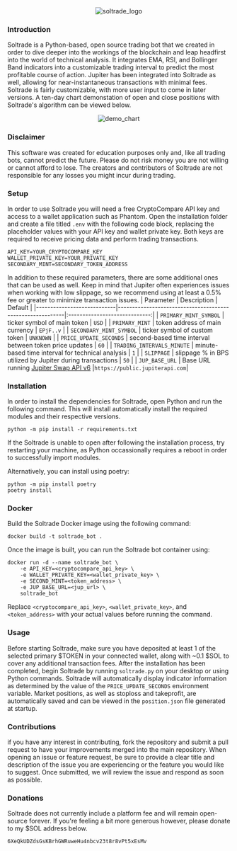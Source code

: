 <div align="center">
  <img src=https://github.com/noahtheprogrammer/soltrade/assets/81941019/aee060e2-d254-447e-b2ec-746367e06483 alt="soltrade_logo">
</div>

### Introduction
Soltrade is a Python-based, open source trading bot that we created in order to dive deeper into the workings of the blockchain and leap headfirst into the world of technical analysis. It integrates EMA, RSI, and Bollinger Band indicators into a customizable trading interval to predict the most profitable course of action. Jupiter has been integrated into Soltrade as well, allowing for near-instantaneous transactions with minimal fees. Soltrade is fairly customizable, with more user input to come in later versions. A ten-day chart demonstation of open and close positions with Soltrade's algorithm can be viewed below.

<div align="center">
  <img src=https://user-images.githubusercontent.com/81941019/227742349-d87b9dab-286e-47a9-a1b7-51f4e8023274.png alt="demo_chart">
</div>

### Disclaimer
This software was created for education purposes only and, like all trading bots, cannot predict the future.
Please do not risk money you are not willing or cannot afford to lose. 
The creators and contributors of Soltrade are not responsible for any losses you might incur during trading.

### Setup
In order to use Soltrade you will need a free CryptoCompare API key and access to a wallet application such as Phantom.
Open the installation folder and create a file titled `.env` with the following code block, replacing the placeholder values with your API key and wallet private key. Both keys are required to receive pricing data and perform trading transactions.
```
API_KEY=YOUR_CRYPTOCOMPARE_KEY
WALLET_PRIVATE_KEY=YOUR_PRIVATE_KEY
SECONDARY_MINT=SECONDARY_TOKEN_ADDRESS
```
In addition to these required parameters, there are some additional ones that can be used as well.
Keep in mind that Jupiter often experiences issues when working with low slippage, so we recommend using at least a 0.5% fee or greater to minimize transaction issues. 
| Parameter                  | Description                                               | Default                       |
|----------------------------|-----------------------------------------------------------|:-----------------------------:|
| `PRIMARY_MINT_SYMBOL`      | ticker symbol of main token                               |             `USD`             |
| `PRIMARY_MINT`             | token address of main currency                            |           `EPjF..v`           |
| `SECONDARY_MINT_SYMBOL`    | ticker symbol of custom token                             |           `UNKNOWN`           |
| `PRICE_UPDATE_SECONDS`     | second-based time interval between token price updates    |             `60`              |
| `TRADING_INTERVALS_MINUTE` | minute-based time interval for technical analysis         |              `1`              |
| `SLIPPAGE`                 | slippage % in BPS utilized by Jupiter during transactions |             `50`              |
| `JUP_BASE_URL`             | Base URL running [Jupiter Swap API v6](https://marketplace.quicknode.com/add-on/metis-jupiter-v6-swap-api)               |`https://public.jupiterapi.com`|

### Installation
In order to install the dependencies for Soltrade, open Python and run the following command.
This will install automatically install the required modules and their respective versions.
```
python -m pip install -r requirements.txt
```
If the Soltrade is unable to open after following the installation process, try restarting your machine, as Python occassionally requires a reboot in order to successfully import modules.

Alternatively, you can install using poetry:
```
python -m pip install poetry
poetry install
```

### Docker
Build the Soltrade Docker image using the following command:
```
docker build -t soltrade_bot .
```
Once the image is built, you can run the Soltrade bot container using:
```
docker run -d --name soltrade_bot \
    -e API_KEY=<cryptocompare_api_key> \
    -e WALLET_PRIVATE_KEY=<wallet_private_key> \
    -e SECOND_MINT=<token_address> \
    -e JUP_BASE_URL=<jup_url> \
    soltrade_bot
```
Replace `<cryptocompare_api_key>`, `<wallet_private_key>`, and `<token_address>` with your actual values before running the command.

### Usage
Before starting Soltrade, make sure you have deposited at least 1 of the selected primary $TOKEN in your connected wallet, along with ~0.1 $SOL to cover any additional transaction fees.
After the installation has been completed, begin Soltrade by running `soltrade.py` on your desktop or using Python commands.
Soltrade will automatically display indicator information as determined by the value of the `PRICE_UPDATE_SECONDS` environment variable.
Market positions, as well as stoploss and takeprofit, are automatically saved and can be viewed in the `position.json` file generated at startup.

### Contributions
if you have any interest in contributing, fork the repository and submit a pull request to have your improvements merged into the main repository. When opening an issue or feature request, be sure to provide a clear title and description of the issue you are experiencing or the feature you would like to suggest. Once submitted, we will review the issue and respond as soon as possible.

### Donations
Soltrade does not currently include a platform fee and will remain open-source forever.
If you're feeling a bit more generous however, please donate to my $SOL address below.
```
6XeQkUDZdsGsKBrhGWRuweHu4nbcv23t8r8vPt5xEsMv
```
